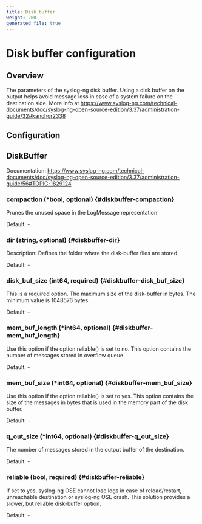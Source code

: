 ```yaml
---
title: Disk buffer
weight: 200
generated_file: true
---
```


# Disk buffer configuration
## Overview
 The parameters of the syslog-ng disk buffer. Using a disk buffer on the output helps avoid message loss in case of a system failure on the destination side.
 More info at https://www.syslog-ng.com/technical-documents/doc/syslog-ng-open-source-edition/3.37/administration-guide/32#kanchor2338

## Configuration
## DiskBuffer

Documentation: https://www.syslog-ng.com/technical-documents/doc/syslog-ng-open-source-edition/3.37/administration-guide/56#TOPIC-1829124

### compaction (*bool, optional) {#diskbuffer-compaction}

Prunes the unused space in the LogMessage representation 

Default: -

### dir (string, optional) {#diskbuffer-dir}

Description: Defines the folder where the disk-buffer files are stored. 

Default: -

### disk_buf_size (int64, required) {#diskbuffer-disk_buf_size}

This is a required option. The maximum size of the disk-buffer in bytes. The minimum value is 1048576 bytes. 

Default: -

### mem_buf_length (*int64, optional) {#diskbuffer-mem_buf_length}

Use this option if the option reliable() is set to no. This option contains the number of messages stored in overflow queue. 

Default: -

### mem_buf_size (*int64, optional) {#diskbuffer-mem_buf_size}

Use this option if the option reliable() is set to yes. This option contains the size of the messages in bytes that is used in the memory part of the disk buffer. 

Default: -

### q_out_size (*int64, optional) {#diskbuffer-q_out_size}

The number of messages stored in the output buffer of the destination. 

Default: -

### reliable (bool, required) {#diskbuffer-reliable}

If set to yes, syslog-ng OSE cannot lose logs in case of reload/restart, unreachable destination or syslog-ng OSE crash. This solution provides a slower, but reliable disk-buffer option. 

Default: -



